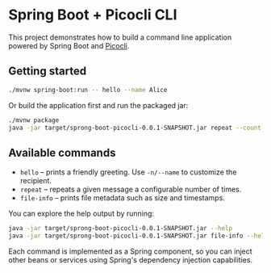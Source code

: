 # Spring Boot + Picocli CLI

This project demonstrates how to build a command line application powered by Spring Boot and [Picocli](https://picocli.info/).

## Getting started

```bash
./mvnw spring-boot:run -- hello --name Alice
```

Or build the application first and run the packaged jar:

```bash
./mvnw package
java -jar target/sprong-boot-picocli-0.0.1-SNAPSHOT.jar repeat --count 3 "Hello"
```

## Available commands

- `hello` – prints a friendly greeting. Use `-n/--name` to customize the recipient.
- `repeat` – repeats a given message a configurable number of times.
- `file-info` – prints file metadata such as size and timestamps.

You can explore the help output by running:

```bash
java -jar target/sprong-boot-picocli-0.0.1-SNAPSHOT.jar --help
java -jar target/sprong-boot-picocli-0.0.1-SNAPSHOT.jar file-info --help
```

Each command is implemented as a Spring component, so you can inject other beans or services using Spring's dependency injection capabilities.
